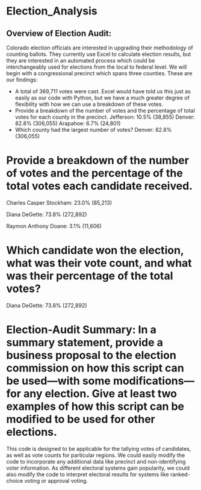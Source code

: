 # Election_Analysis

## Overview of Election Audit: 

Colorado election officials are interested in upgrading their methodology of counting ballots. They currently use Excel to calculate election results, but they are interested in an automated process which could be interchangeably used for elections from the local to federal level. We will begin with a congressional precinct which spans three counties. These are our findings:

  - A total of 369,711 votes were cast. Excel would have told us this just as easily as our code with Python, but we have a much greater degree of flexibility with how we can use a breakdown of these votes.
  - Provide a breakdown of the number of votes and the percentage of total votes for each county in the precinct. Jefferson: 10.5% (38,855)
Denver: 82.8% (306,055)
Arapahoe: 6.7% (24,801)  
  - Which county had the largest number of votes? Denver: 82.8% (306,055)
  
# Provide a breakdown of the number of votes and the percentage of the total votes each candidate received.

Charles Casper Stockham: 23.0% (85,213)

Diana DeGette: 73.8% (272,892)

Raymon Anthony Doane: 3.1% (11,606)


# Which candidate won the election, what was their vote count, and what was their percentage of the total votes?

Diana DeGette: 73.8% (272,892)

# Election-Audit Summary: In a summary statement, provide a business proposal to the election commission on how this script can be used—with some modifications—for any election. Give at least two examples of how this script can be modified to be used for other elections.

This code is designed to be applicable for the tallying votes of candidates, as well as vote counts for particular regions. We could easily modify the code to incorporate any additional data like precinct and non-identifying voter information. As different electoral systems gain popularity, we could also modify the code to interpret electoral results for systems like ranked-choice voting or approval voting.



